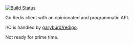 [![Build Status](https://travis-ci.org/artnez/go-redis.svg?branch=master)](http://travis-ci.org/artnez/go-redis)

Go Redis client with an opinionated and programmatic API.

I/O is handled by [garyburd/redigo][redigo].

Not ready for prime time.

[redigo]: https://github.com/garyburd/redigo
